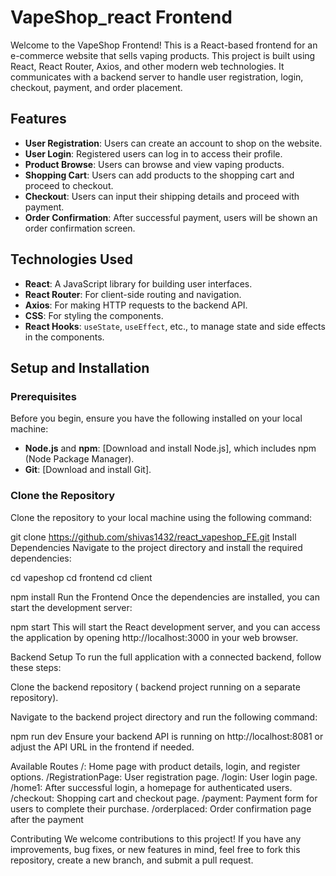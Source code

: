 # VapeShop_react  Frontend

Welcome to the VapeShop Frontend! This is a React-based frontend for an e-commerce website that sells vaping products. This project is built using React, React Router, Axios, and other modern web technologies. It communicates with a backend server to handle user registration, login, checkout, payment, and order placement.

## Features

- **User Registration**: Users can create an account to shop on the website.
- **User Login**: Registered users can log in to access their profile.
- **Product Browse**: Users can browse and view vaping products.
- **Shopping Cart**: Users can add products to the shopping cart and proceed to checkout.
- **Checkout**: Users can input their shipping details and proceed with payment.
- **Order Confirmation**: After successful payment, users will be shown an order confirmation screen.

## Technologies Used

- **React**: A JavaScript library for building user interfaces.
- **React Router**: For client-side routing and navigation.
- **Axios**: For making HTTP requests to the backend API.
- **CSS**: For styling the components.
- **React Hooks**: `useState`, `useEffect`, etc., to manage state and side effects in the components.

## Setup and Installation

### Prerequisites

Before you begin, ensure you have the following installed on your local machine:

- **Node.js** and **npm**: [Download and install Node.js], which includes npm (Node Package Manager).
- **Git**: [Download and install Git].

### Clone the Repository

Clone the repository to your local machine using the following command:

git clone https://github.com/shivas1432/react_vapeshop_FE.git
Install Dependencies
Navigate to the project directory and install the required dependencies:

cd vapeshop cd frontend cd client

npm install
Run the Frontend
Once the dependencies are installed, you can start the development server:

npm start
This will start the React development server, and you can access the application by opening http://localhost:3000 in your web browser.

Backend Setup
To run the full application with a connected backend, follow these steps:

Clone the backend repository ( backend project running on a separate repository).

Navigate to the backend project directory and run the following command:

npm run dev
Ensure your backend API is running on http://localhost:8081 or adjust the API URL in the frontend if needed.

Available Routes
/: Home page with product details, login, and register options.
/RegistrationPage: User registration page.
/login: User login page.
/home1: After successful login, a homepage for authenticated users.
/checkout: Shopping cart and checkout page.
/payment: Payment form for users to complete their purchase.
/orderplaced: Order confirmation page after the payment

Contributing
We welcome contributions to this project! If you have any improvements, bug fixes, or new features in mind, feel free to fork this repository, create a new branch, and submit a pull request.
